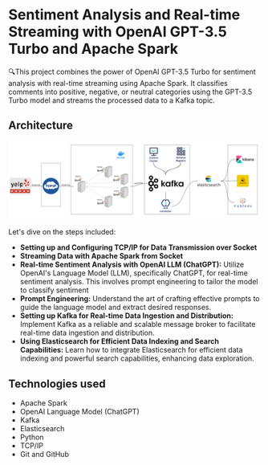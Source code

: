 # Sentiment Analysis and Real-time Streaming with OpenAI GPT-3.5 Turbo and Apache Spark

🔍This project combines the power of OpenAI GPT-3.5 Turbo for sentiment analysis with real-time streaming using Apache Spark. It classifies comments into positive, negative, or neutral categories using the GPT-3.5 Turbo model and streams the processed data to a Kafka topic.

## Architecture
![](src/assets/System_architecture.png)

Let's dive on the steps included: 
- **Setting up and Configuring TCP/IP for Data Transmission over Socket** 
- **Streaming Data with Apache Spark from Socket**
- **Real-time Sentiment Analysis with OpenAI LLM (ChatGPT):** Utilize OpenAI's Language Model (LLM), specifically ChatGPT, for real-time sentiment analysis. This involves prompt engineering to tailor the model to classify sentiment
- **Prompt Engineering:** Understand the art of crafting effective prompts to guide the language model and extract desired responses.
- **Setting up Kafka for Real-time Data Ingestion and Distribution:** Implement Kafka as a reliable and scalable message broker to facilitate real-time data ingestion and distribution.
- **Using Elasticsearch for Efficient Data Indexing and Search Capabilities:** Learn how to integrate Elasticsearch for efficient data indexing and powerful search capabilities, enhancing data exploration.

## Technologies used 
- Apache Spark
- OpenAI Language Model (ChatGPT)
- Kafka
- Elasticsearch
- Python
- TCP/IP
- Git and GitHub
